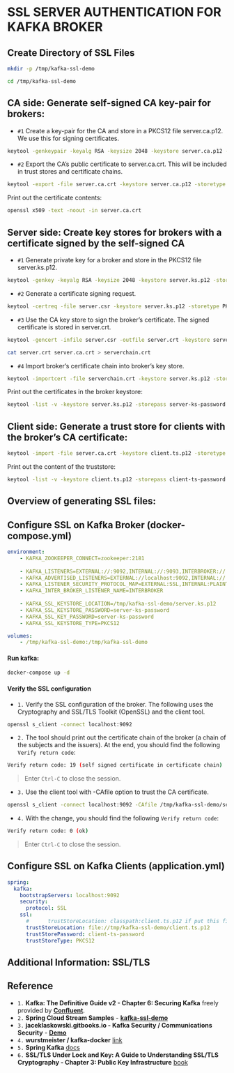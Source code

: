 # SSL SERVER AUTHENTICATION FOR KAFKA BROKER

## Create Directory of SSL Files
```bash
mkdir -p /tmp/kafka-ssl-demo
```
```bash
cd /tmp/kafka-ssl-demo
```

## **CA side**: Generate self-signed CA key-pair for brokers:
- `#1` Create a key-pair for the CA and store in a PKCS12 file server.ca.p12. We use this for signing certificates.
```bash
keytool -genkeypair -keyalg RSA -keysize 2048 -keystore server.ca.p12 -storetype PKCS12 -storepass server-ca-password -keypass server-ca-password -alias ca -dname "CN=BrokerCA" -ext bc=ca:true -validity 365
```
- `#2` Export the CA’s public certificate to server.ca.crt. This will be included in trust stores and certificate chains.
```bash
keytool -export -file server.ca.crt -keystore server.ca.p12 -storetype PKCS12 -storepass server-ca-password -alias ca -rfc
```
Print out the certificate contents:
```bash
openssl x509 -text -noout -in server.ca.crt
```

## **Server side**: Create key stores for brokers with a certificate signed by the self-signed CA
- `#1` Generate private key for a broker and store in the PKCS12 file server.ks.p12.
```bash
keytool -genkey -keyalg RSA -keysize 2048 -keystore server.ks.p12 -storepass server-ks-password -keypass server-ks-password -alias server -storetype PKCS12 -dname "CN=Kafka,O=Confluent,C=GB" -validity 365
```
- `#2` Generate a certificate signing request.
```bash
keytool -certreq -file server.csr -keystore server.ks.p12 -storetype PKCS12 -storepass server-ks-password -keypass server-ks-password -alias server
```
- `#3` Use the CA key store to sign the broker’s certificate. The signed certificate is stored in server.crt.
```bash
keytool -gencert -infile server.csr -outfile server.crt -keystore server.ca.p12 -storetype PKCS12 -storepass server-ca-password -alias ca -ext SAN=DNS:localhost -validity 365
```
```bash
cat server.crt server.ca.crt > serverchain.crt
```
- `#4` Import broker’s certificate chain into broker’s key store.
```bash
keytool -importcert -file serverchain.crt -keystore server.ks.p12 -storepass server-ks-password -keypass server-ks-password -alias server -storetype PKCS12 -noprompt
```
Print out the certificates in the broker keystore:
```bash
keytool -list -v -keystore server.ks.p12 -storepass server-ks-password
```

## **Client side**: Generate a trust store for clients with the broker’s CA certificate:
```bash
keytool -import -file server.ca.crt -keystore client.ts.p12 -storetype PKCS12 -storepass client-ts-password -alias ca -noprompt
```
Print out the content of the truststore:
```bash
keytool -list -v -keystore client.ts.p12 -storepass client-ts-password
```

## Overview of generating SSL files:

## Configure SSL on Kafka Broker (docker-compose.yml)
```yml
environment:
    - KAFKA_ZOOKEEPER_CONNECT=zookeeper:2181
    
    - KAFKA_LISTENERS=EXTERNAL://:9092,INTERNAL://:9093,INTERBROKER://:9094
    - KAFKA_ADVERTISED_LISTENERS=EXTERNAL://localhost:9092,INTERNAL://:9093,INTERBROKER://:9094
    - KAFKA_LISTENER_SECURITY_PROTOCOL_MAP=EXTERNAL:SSL,INTERNAL:PLAINTEXT,INTERBROKER:PLAINTEXT
    - KAFKA_INTER_BROKER_LISTENER_NAME=INTERBROKER
    
    - KAFKA_SSL_KEYSTORE_LOCATION=/tmp/kafka-ssl-demo/server.ks.p12
    - KAFKA_SSL_KEYSTORE_PASSWORD=server-ks-password
    - KAFKA_SSL_KEY_PASSWORD=server-ks-password
    - KAFKA_SSL_KEYSTORE_TYPE=PKCS12
```
```yml
volumes:
    - /tmp/kafka-ssl-demo:/tmp/kafka-ssl-demo
```
#### Run kafka:
```bash
docker-compose up -d
```
#### Verify the SSL configuration
- `1.` Verify the SSL configuration of the broker. The following uses the Cryptography and SSL/TLS Toolkit (OpenSSL) and the client tool.
```bash
openssl s_client -connect localhost:9092
```
- `2.` The tool should print out the certificate chain of the broker (a chain of the subjects and the issuers). At the end, you should find the following `Verify return code`:
```bash
Verify return code: 19 (self signed certificate in certificate chain)
```
> Enter `Ctrl-C` to close the session.
- `3.` Use the client tool with -CAfile option to trust the CA certificate.
```bash
openssl s_client -connect localhost:9092 -CAfile /tmp/kafka-ssl-demo/server.ca.crt
```
- `4.` With the change, you should find the following `Verify return code`:
```bash
Verify return code: 0 (ok)
```
> Enter `Ctrl-C` to close the session.

## Configure SSL on Kafka Clients (application.yml)
```yml
spring:
  kafka:
    bootstrapServers: localhost:9092
    security:
      protocol: SSL
    ssl:
      #      trustStoreLocation: classpath:client.ts.p12 if put this file in ./src/main/resources/client.ts.p12
      trustStoreLocation: file://tmp/kafka-ssl-demo/client.ts.p12
      trustStorePassword: client-ts-password
      trustStoreType: PKCS12
```

## Additional Information: SSL/TLS

## Reference
- `1.` **Kafka: The Definitive Guide v2 - Chapter 6: Securing Kafka** freely provided by [**Confluent**](https://www.confluent.io/resources/kafka-the-definitive-guide-v2/).
- `2.` **Spring Cloud Stream Samples** - [**kafka-ssl-demo**](https://github.com/spring-cloud/spring-cloud-stream-samples/tree/master/kafka-security-samples/kafka-ssl-demo)
- `3.` **jaceklaskowski.gitbooks.io - Kafka Security / Communications Security** - [**Demo**](https://jaceklaskowski.gitbooks.io/apache-kafka/content/kafka-demo-securing-communication-between-clients-and-brokers.html)
- `4.` **wurstmeister / kafka-docker** [link](https://github.com/wurstmeister/kafka-docker)
- `5.` **Spring Kafka** [docs](https://docs.spring.io/spring-kafka/docs/current/reference/html/)
- `6.` **SSL/TLS Under Lock and Key: A Guide to Understanding SSL/TLS Cryptography - Chapter 3: Public Key Infrastructure** [book](https://www.amazon.com/SSL-TLS-Under-Lock-Understanding-ebook/dp/B08R6J716R/ref=sr_1_1?dchild=1&keywords=SSL%2FTLS&qid=1618391040&sr=8-1)  

